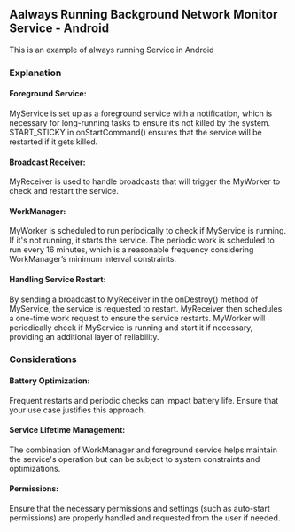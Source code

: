 ## Aalways Running Background Network Monitor Service - Android

This is an example of always running Service in Android

### Explanation

#### Foreground Service:
MyService is set up as a foreground service with a notification, which is necessary for long-running tasks to ensure it’s not killed by the system.
START_STICKY in onStartCommand() ensures that the service will be restarted if it gets killed.

#### Broadcast Receiver:
MyReceiver is used to handle broadcasts that will trigger the MyWorker to check and restart the service.

#### WorkManager:
MyWorker is scheduled to run periodically to check if MyService is running. If it's not running, it starts the service.
The periodic work is scheduled to run every 16 minutes, which is a reasonable frequency considering WorkManager’s minimum interval constraints.

#### Handling Service Restart:
By sending a broadcast to MyReceiver in the onDestroy() method of MyService, the service is requested to restart. MyReceiver then schedules a one-time work request to ensure the service restarts.
MyWorker will periodically check if MyService is running and start it if necessary, providing an additional layer of reliability.


### Considerations

#### Battery Optimization:

Frequent restarts and periodic checks can impact battery life. Ensure that your use case justifies this approach.

#### Service Lifetime Management:
The combination of WorkManager and foreground service helps maintain the service's operation but can be subject to system constraints and optimizations.

#### Permissions:
Ensure that the necessary permissions and settings (such as auto-start permissions) are properly handled and requested from the user if needed.
